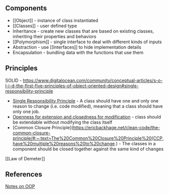 
## Components
- [[Object]] - instance of class instantiated
- [[Classes]] - user defined type
- Inheritance - create new classes that are based on existing classes, inheriting their properties and behaviors
- [[Polymorphism]] - single interface to deal with different kinds of inputs
- Abstraction - use [[Interfaces]] to hide implementation details
- Encapsulation - bundling data with the functions that use them

## Principles
SOLID - https://www.digitalocean.com/community/conceptual-articles/s-o-l-i-d-the-first-five-principles-of-object-oriented-design#single-responsibility-principle
-   [Single Responsibility Principle](https://www.digitalocean.com/community/conceptual_articles/s-o-l-i-d-the-first-five-principles-of-object-oriented-design#single-responsibility-principle) - A class should have one and only one reason to change (i.e. code modified), meaning that a class should have only one job.
-   [Openness for extension and closedness for modification](https://www.digitalocean.com/community/conceptual_articles/s-o-l-i-d-the-first-five-principles-of-object-oriented-design#open-closed-principle) - class should be extendable without modifying the class itself
-   [Common Closure Principle](https://ericbackhage.net/clean-code/the-common-closure-principle/#:~:text=The%20Common%20Closure%20Principle%20(CCP,have%20multiple%20reasons%20to%20change.) - The classes in a component should be closed together against the same kind of changes

[[Law of Demeter]]

## References
[Notes on OOP](https://www.linkedin.com/posts/kapilyadav22_oops-object-oriented-programming-by-kapil-activity-6965887795018018816-Ftpv?utm_source=share&utm_medium=member_android)

